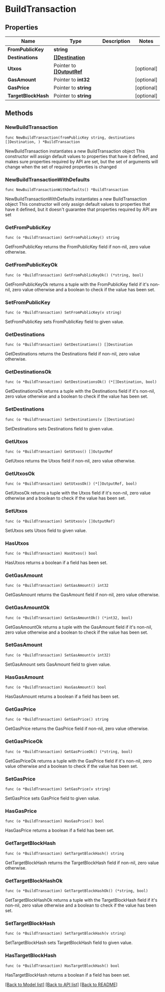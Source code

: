# BuildTransaction

## Properties

Name | Type | Description | Notes
------------ | ------------- | ------------- | -------------
**FromPublicKey** | **string** |  | 
**Destinations** | [**[]Destination**](Destination.md) |  | 
**Utxos** | Pointer to [**[]OutputRef**](OutputRef.md) |  | [optional] 
**GasAmount** | Pointer to **int32** |  | [optional] 
**GasPrice** | Pointer to **string** |  | [optional] 
**TargetBlockHash** | Pointer to **string** |  | [optional] 

## Methods

### NewBuildTransaction

`func NewBuildTransaction(fromPublicKey string, destinations []Destination, ) *BuildTransaction`

NewBuildTransaction instantiates a new BuildTransaction object
This constructor will assign default values to properties that have it defined,
and makes sure properties required by API are set, but the set of arguments
will change when the set of required properties is changed

### NewBuildTransactionWithDefaults

`func NewBuildTransactionWithDefaults() *BuildTransaction`

NewBuildTransactionWithDefaults instantiates a new BuildTransaction object
This constructor will only assign default values to properties that have it defined,
but it doesn't guarantee that properties required by API are set

### GetFromPublicKey

`func (o *BuildTransaction) GetFromPublicKey() string`

GetFromPublicKey returns the FromPublicKey field if non-nil, zero value otherwise.

### GetFromPublicKeyOk

`func (o *BuildTransaction) GetFromPublicKeyOk() (*string, bool)`

GetFromPublicKeyOk returns a tuple with the FromPublicKey field if it's non-nil, zero value otherwise
and a boolean to check if the value has been set.

### SetFromPublicKey

`func (o *BuildTransaction) SetFromPublicKey(v string)`

SetFromPublicKey sets FromPublicKey field to given value.


### GetDestinations

`func (o *BuildTransaction) GetDestinations() []Destination`

GetDestinations returns the Destinations field if non-nil, zero value otherwise.

### GetDestinationsOk

`func (o *BuildTransaction) GetDestinationsOk() (*[]Destination, bool)`

GetDestinationsOk returns a tuple with the Destinations field if it's non-nil, zero value otherwise
and a boolean to check if the value has been set.

### SetDestinations

`func (o *BuildTransaction) SetDestinations(v []Destination)`

SetDestinations sets Destinations field to given value.


### GetUtxos

`func (o *BuildTransaction) GetUtxos() []OutputRef`

GetUtxos returns the Utxos field if non-nil, zero value otherwise.

### GetUtxosOk

`func (o *BuildTransaction) GetUtxosOk() (*[]OutputRef, bool)`

GetUtxosOk returns a tuple with the Utxos field if it's non-nil, zero value otherwise
and a boolean to check if the value has been set.

### SetUtxos

`func (o *BuildTransaction) SetUtxos(v []OutputRef)`

SetUtxos sets Utxos field to given value.

### HasUtxos

`func (o *BuildTransaction) HasUtxos() bool`

HasUtxos returns a boolean if a field has been set.

### GetGasAmount

`func (o *BuildTransaction) GetGasAmount() int32`

GetGasAmount returns the GasAmount field if non-nil, zero value otherwise.

### GetGasAmountOk

`func (o *BuildTransaction) GetGasAmountOk() (*int32, bool)`

GetGasAmountOk returns a tuple with the GasAmount field if it's non-nil, zero value otherwise
and a boolean to check if the value has been set.

### SetGasAmount

`func (o *BuildTransaction) SetGasAmount(v int32)`

SetGasAmount sets GasAmount field to given value.

### HasGasAmount

`func (o *BuildTransaction) HasGasAmount() bool`

HasGasAmount returns a boolean if a field has been set.

### GetGasPrice

`func (o *BuildTransaction) GetGasPrice() string`

GetGasPrice returns the GasPrice field if non-nil, zero value otherwise.

### GetGasPriceOk

`func (o *BuildTransaction) GetGasPriceOk() (*string, bool)`

GetGasPriceOk returns a tuple with the GasPrice field if it's non-nil, zero value otherwise
and a boolean to check if the value has been set.

### SetGasPrice

`func (o *BuildTransaction) SetGasPrice(v string)`

SetGasPrice sets GasPrice field to given value.

### HasGasPrice

`func (o *BuildTransaction) HasGasPrice() bool`

HasGasPrice returns a boolean if a field has been set.

### GetTargetBlockHash

`func (o *BuildTransaction) GetTargetBlockHash() string`

GetTargetBlockHash returns the TargetBlockHash field if non-nil, zero value otherwise.

### GetTargetBlockHashOk

`func (o *BuildTransaction) GetTargetBlockHashOk() (*string, bool)`

GetTargetBlockHashOk returns a tuple with the TargetBlockHash field if it's non-nil, zero value otherwise
and a boolean to check if the value has been set.

### SetTargetBlockHash

`func (o *BuildTransaction) SetTargetBlockHash(v string)`

SetTargetBlockHash sets TargetBlockHash field to given value.

### HasTargetBlockHash

`func (o *BuildTransaction) HasTargetBlockHash() bool`

HasTargetBlockHash returns a boolean if a field has been set.


[[Back to Model list]](../README.md#documentation-for-models) [[Back to API list]](../README.md#documentation-for-api-endpoints) [[Back to README]](../README.md)


